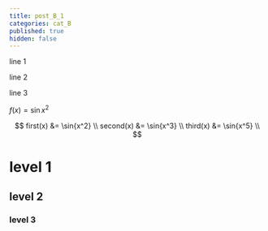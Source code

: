 ```yaml
---
title: post_B_1
categories: cat_B
published: true
hidden: false
---
```


line 1

line 2

line 3

$f(x) = \sin{x^2}$

$$
first(x)  &= \sin{x^2} \\
second(x) &= \sin{x^3} \\
third(x)  &= \sin{x^5} \\
$$





# level 1

## level 2

### level 3
